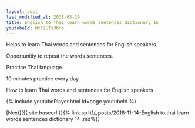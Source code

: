 ```yaml
---
layout: post
last_modified_at: 2021-03-29
title: English to Thai learn words sentences dictionary 15 
youtubeId: WtFZUTs36fo
---
```

 
 
Helps to learn Thai words and sentences for English speakers.

Opportunitiy to repeat the words sentences. 

Practice Thai language. 
 
10 minutes practice every day. 
 
How to learn Thai words and sentences for English speakers 
 
{% include youtubePlayer.html id=page.youtubeId %}
 
 
[Next]({{ site.baseurl }}{% link  split1/_posts/2018-11-14-English to thai learn words sentences dictionary 14 .md%})
 
